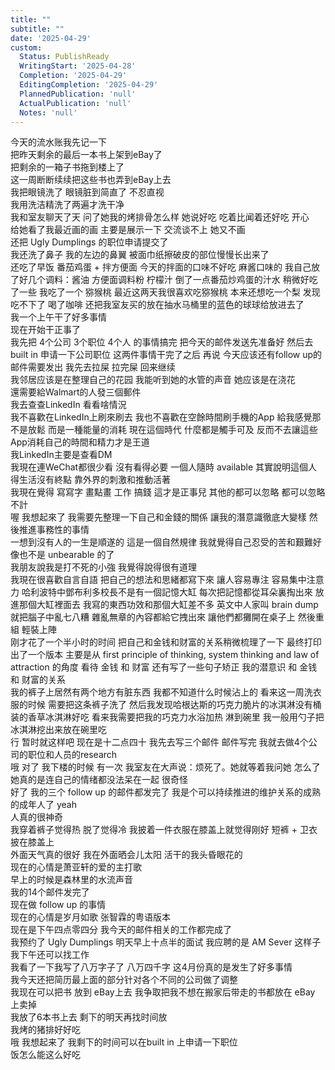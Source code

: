 ```yaml
---    
title: ""    
subtitle: ""    
date: '2025-04-29'    
custom:    
  Status: PublishReady    
  WritingStart: '2025-04-28'    
  Completion: '2025-04-29'    
  EditingCompletion: '2025-04-29'    
  PlannedPublication: 'null'    
  ActualPublication: 'null'    
  Notes: 'null'    
---      
```

今天的流水账我先记一下      
把昨天剩余的最后一本书上架到eBay了      
把剩余的一箱子书拖到楼上了      
这一周断断续续把这些书也弄到eBay上去        
我把眼镜洗了 眼镜脏到简直了 不忍直视      
我用洗洁精洗了两遍才洗干净        
我和室友聊天了天 问了她我的烤排骨怎么样  她说好吃 吃着比闻着还好吃 开心      
给她看了我最近画的画 主要是展示一下 交流谈不上 她又不画        
还把 Ugly Dumplings 的职位申请提交了         
我还洗了鼻子 我的左边的鼻翼 被面巾纸擦破皮的部位慢慢长出来了         
还吃了早饭 番茄鸡蛋 + 拌方便面 今天的拌面的口味不好吃 麻酱口味的 我自己放了好几个调料：酱油 方便面调料粉 柠檬汁 倒了一点番茄炒鸡蛋的汁水 稍微好吃了一些 我吃了一个 猕猴桃 最近这两天我很喜欢吃猕猴桃 本来还想吃一个梨 发现吃不下了 喝了咖啡 还把我室友买的放在抽水马桶里的蓝色的球球给放进去了         
我一个上午干了好多事情      
现在开始干正事了        
我先把 4个公司 3个职位 4个人 的事情搞完 把今天的邮件发送先准备好 然后去 built in 申请一下公司职位 这两件事情干完了之后 再说 今天应该还有follow up的邮件需要发出 我先去拉屎 拉完屎 回来继续        
我邻居应该是在整理自己的花园 我能听到她的水管的声音 她应该是在浇花         
還需要給Walmart的人發三個郵件        
我去查查LinkedIn 看看啥情況        
我不喜歡在LinkedIn上刷來刷去 我也不喜歡在空餘時間刷手機的App 給我感覺那不是放鬆 而是一種能量的消耗 現在這個時代 什麼都是觸手可及 反而不去讓這些App消耗自己的時間和精力才是王道        
我LinkedIn主要是查看DM      
我現在連WeChat都很少看 沒有看得必要 一個人隨時 available 其實說明這個人得生活沒有終點 靠外界的刺激和推動活著        
我現在覺得 寫寫字 畫點畫 工作 搞錢 這才是正事兒 其他的都可以忽略 都可以忽略不計         
喔 我想起來了 我需要先整理一下自己和金錢的關係 讓我的潛意識徹底大變樣 然後推進事務性的事情        
一想到沒有人的一生是順遂的 這是一個自然規律 我就覺得自己忍受的苦和艱難好像也不是 unbearable 的了        
我朋友說我是打不死的小強 我覺得說得很有道理        
我現在很喜歡自言自語 把自己的想法和思緒都寫下來 讓人容易專注 容易集中注意力 哈利波特中鄧布利多校長不是有一個記憶大缸 每次把記憶都從耳朵裏掏出來 放進那個大缸裡面去 我寫的東西功效和那個大缸差不多 英文中人家叫 brain dump 就把腦子中亂七八糟 雜亂無章的內容都給它拽出來 讓他們都攤開在桌子上 然後重組 輕裝上陣        
刚才花了一个半小时的时间 把自己和金钱和财富的关系稍微梳理了一下 最终打印出了一个版本 主要是从 first principle of thinking, system thinking and law of attraction 的角度 看待 金钱 和 财富 还有写了一些句子矫正 我的潜意识 和 金钱 和 财富的关系        
我的裤子上居然有两个地方有脏东西 我都不知道什么时候沾上的 看来这一周洗衣服的时候 需要把这条裤子洗了 然后我发现哈根达斯的巧克力脆片的冰淇淋没有桶装的香草冰淇淋好吃 看来我需要把我的巧克力水浴加热 淋到碗里 我一般用勺子把冰淇淋挖出来放在碗里吃         
行 暂时就这样吧 现在是十二点四十 我先去写三个邮件 邮件写完 我就去做4个公司的职位和人员的research         
哦 对了 我下楼的时候 有一次 我室友在大声说：烦死了。她就等着我问她 怎么了 她真的是连自己的情绪都没法呆在一起 很奇怪         
好了 我的三个 follow up 的邮件都发完了 我是个可以持续推进的维护关系的成熟的成年人了 yeah         
人真的很神奇      
我穿着裤子觉得热 脱了觉得冷 我披着一件衣服在膝盖上就觉得刚好 短裤 + 卫衣 披在膝盖上        
外面天气真的很好 我在外面晒会儿太阳 活干的我头昏眼花的         
现在的心情是萧亚轩的爱的主打歌      
早上的时候是森林里的水流声音        
我的14个邮件发完了      
现在做 follow up 的事情      
现在的心情是岁月如歌 张智霖的粤语版本        
现在是下午四点零四分 我今天的邮件相关的工作都完成了      
我预约了 Ugly Dumplings 明天早上十点半的面试 我应聘的是 AM Sever 这样子 我下午还可以找工作         
我看了一下我写了八万字子了  八万四千字 这4月份真的是发生了好多事情      
我今天还把简历最上面的部分针对各个不同的公司做了调整      
我现在可以把书 放到 eBay上去 我争取把我不想在搬家后带走的书都放在 eBay 上卖掉        
我放了6本书上去 剩下的明天再找时间放        
我烤的猪排好好吃        
哦 我想起来了 我剩下的时间可以在built in 上申请一下职位         
饭怎么能这么好吃        
    